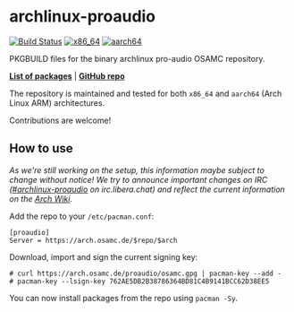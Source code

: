 # archlinux-proaudio
[![Build Status](https://ci.cbix.de/api/badges/osam-cologne/archlinux-proaudio/status.svg)](https://ci.cbix.de/osam-cologne/archlinux-proaudio)
[![x86\_64](https://arch.osamc.de/proaudio/x86_64/badge-count.svg)](https://arch.osamc.de/#packages)
[![aarch64](https://arch.osamc.de/proaudio/aarch64/badge-count.svg)](https://arch.osamc.de/#packages)

PKGBUILD files for the binary archlinux pro-audio OSAMC repository.

[**List of packages**](https://arch.osamc.de/#packages) | [**GitHub repo**](https://github.com/osam-cologne/archlinux-proaudio/)

The repository is maintained and tested for both `x86_64` and `aarch64` (Arch Linux ARM) architectures.

Contributions are welcome!

## How to use
_As we're still working on the setup, this information maybe subject to change without notice!
We try to announce important changes on IRC ([#archlinux-proaudio](https://web.libera.chat/#archlinux-proaudio) on irc.libera.chat)
and reflect the current information on the [Arch Wiki](https://wiki.archlinux.org/title/Unofficial_user_repositories)._

Add the repo to your `/etc/pacman.conf`:
```
[proaudio]
Server = https://arch.osamc.de/$repo/$arch
```
Download, import and sign the current signing key:
```
# curl https://arch.osamc.de/proaudio/osamc.gpg | pacman-key --add -
# pacman-key --lsign-key 762AE5DB2B38786364BD81C4B9141BCC62D38EE5
```
You can now install packages from the repo using `pacman -Sy`.
